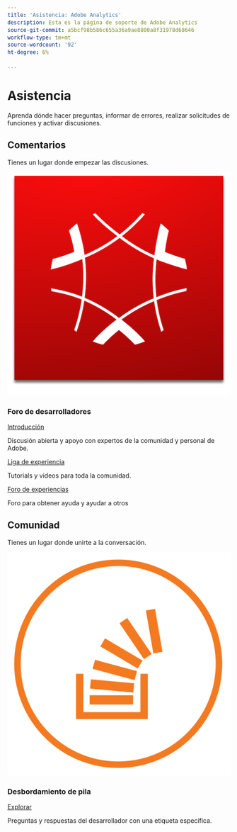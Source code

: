 ```yaml
---
title: 'Asistencia: Adobe Analytics'
description: Esta es la página de soporte de Adobe Analytics
source-git-commit: a5bcf98b586c655a36a9ae8800a8f31978d68646
workflow-type: tm+mt
source-wordcount: '92'
ht-degree: 6%

---
```



# Asistencia

Aprenda dónde hacer preguntas, informar de errores, realizar solicitudes de funciones y activar discusiones.

## Comentarios 

Tienes un lugar donde empezar las discusiones.

![Adobe Experience Cloud](experience_cloud.png)

### Foro de desarrolladores

[Introducción](https://adobe.io)

Discusión abierta y apoyo con expertos de la comunidad y personal de Adobe.

[Liga de experiencia](https://adobe.io)

Tutorials y videos para toda la comunidad.

[Foro de experiencias](https://adobe.io)

Foro para obtener ayuda y ayudar a otros

## Comunidad

Tienes un lugar donde unirte a la conversación.

![Desbordamiento de pila](stack-overflow.png)

### Desbordamiento de pila

[Explorar](https://adobe.io)

Preguntas y respuestas del desarrollador con una etiqueta específica.

